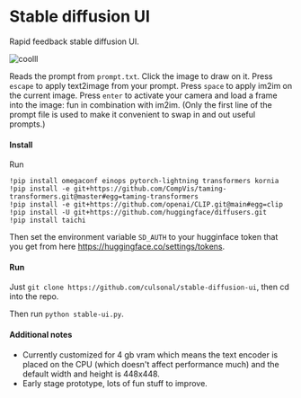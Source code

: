 # Stable diffusion UI

Rapid feedback stable diffusion UI.

![coolll](https://user-images.githubusercontent.com/112416131/187251967-3e65e38e-b5fb-4f46-a194-0e2b0900a381.gif)

Reads the prompt from `prompt.txt`. Click the image to draw on it. Press `escape` to apply text2image from your prompt. Press `space` to apply im2im on the current image. Press `enter` to activate your camera and load a frame into the image: fun in combination with im2im. (Only the first line of the prompt file is used to make it convenient to swap in and out useful prompts.)


#### Install
Run
```
!pip install omegaconf einops pytorch-lightning transformers kornia
!pip install -e git+https://github.com/CompVis/taming-transformers.git@master#egg=taming-transformers
!pip install -e git+https://github.com/openai/CLIP.git@main#egg=clip
!pip install -U git+https://github.com/huggingface/diffusers.git
!pip install taichi
```

Then set the environment variable `SD_AUTH` to your hugginface token that you get from here https://huggingface.co/settings/tokens.

#### Run
Just `git clone https://github.com/culsonal/stable-diffusion-ui`, then cd into the repo.

Then run `python stable-ui.py`.

#### Additional notes
* Currently customized for 4 gb vram which means the text encoder is placed on the CPU (which doesn't affect performance much) and the default width and height is 448x448.
* Early stage prototype, lots of fun stuff to improve.
